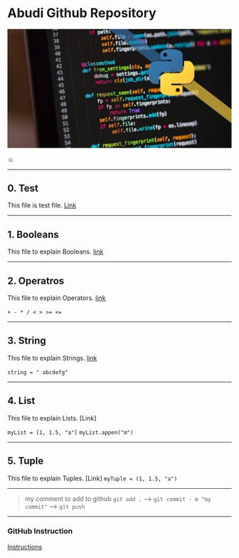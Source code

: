 # Abudi Github Repository

![Python Image](img/python.jpg "My Account Image")

:relaxed:

---

## 0. Test

This file is test file. [Link](Tutorial/0_Test.py)

---

## 1. Booleans

This file to explain Booleans. [link](Tutorial/1_Booleans.py)

---

## 2. Operatros

This file to explain Operators. [link](Tutorial/2_Operators.py)

`+ - * / < > >= <=`

---

## 3. String

This file to explain Strings. [link](Tutorial/3_Strings.py)

`string = " abcdefg"`

---

## 4. List

This file to explain Lists. [Link]

`myList = [1, 1.5, "a"]`
`myList.appen("m")`

---

## 5. Tuple

This file to explain Tuples. [Link]
`myTuple = (1, 1.5, "a")`

---

> my comment
> to add to github `git add .` --> `git commit - m "my commit"` --> `git push`

---

### GitHub Instruction

[Instructions](Instructions.md)